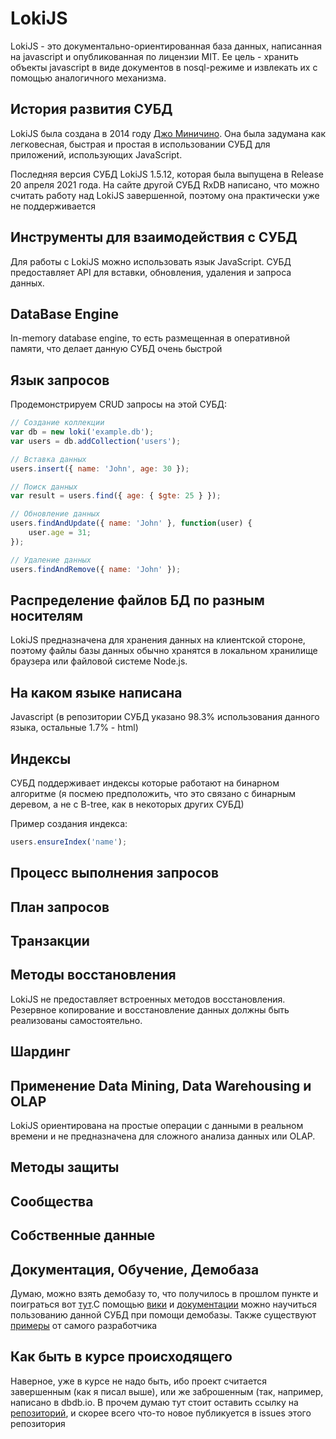 # LokiJS

LokiJS - это документально-ориентированная база данных, написанная на javascript и опубликованная по лицензии MIT. Ее цель - хранить объекты javascript в виде документов в nosql-режиме и извлекать их с помощью аналогичного механизма.

## История развития СУБД
LokiJS была создана в 2014 году [Джо Миничино](https://github.com/techfort). Она была задумана как легковесная, быстрая и простая в использовании СУБД для приложений, использующих JavaScript.

Последняя версия СУБД LokiJS 1.5.12, которая была выпущена в Release 20 апреля 2021 года. На сайте другой СУБД RxDB написано, что можно считать работу над LokiJS завершенной, поэтому она практически уже не поддерживается

## Инструменты для взаимодействия с СУБД

Для работы с LokiJS можно использовать язык JavaScript. СУБД предоставляет API для вставки, обновления, удаления и запроса данных.

## DataBase Engine

In-memory database engine, то есть размещенная в оперативной памяти, что делает данную СУБД очень быстрой

## Язык запросов

Продемонстрируем CRUD запросы на этой СУБД:

```javascript
// Создание коллекции
var db = new loki('example.db');
var users = db.addCollection('users');

// Вставка данных
users.insert({ name: 'John', age: 30 });

// Поиск данных
var result = users.find({ age: { $gte: 25 } });

// Обновление данных
users.findAndUpdate({ name: 'John' }, function(user) {
    user.age = 31;
});

// Удаление данных
users.findAndRemove({ name: 'John' });
```

## Распределение файлов БД по разным носителям

LokiJS предназначена для хранения данных на клиентской стороне, поэтому файлы базы данных обычно хранятся в локальном хранилище браузера или файловой системе Node.js.

## На каком языке написана

Javascript (в репозитории СУБД указано 98.3% использования данного языка, остальные 1.7% - html)

## Индексы

СУБД поддерживает индексы которые работают на бинарном алгоритме (я посмею предположить, что это связано с бинарным деревом, а не с B-tree, как в некоторых других СУБД) 

Пример создания индекса:

``` javascript
users.ensureIndex('name');
```

## Процесс выполнения запросов

## План запросов

## Транзакции

## Методы восстановления

LokiJS не предоставляет встроенных методов восстановления. Резервное копирование и восстановление данных должны быть реализованы самостоятельно.

## Шардинг

## Применение Data Mining, Data Warehousing и OLAP

LokiJS ориентирована на простые операции с данными в реальном времени и не предназначена для сложного анализа данных или OLAP.

## Методы защиты

## Сообщества

## Собственные данные

## Документация, Обучение, Демобаза

Думаю, можно взять демобазу то, что получилось в прошлом пункте и поиграться вот [тут](https://rawgit.com/techfort/LokiJS/master/examples/sandbox/LokiSandbox.html).С помощью [вики](https://github.com/techfort/LokiJS/wiki) и [документации](https://techfort.github.io/LokiJS/) можно научиться пользованию данной СУБД при помощи демобазы. Также существуют [примеры](https://github.com/techfort/LokiJS/tree/master/examples) от самого разработчика 

## Как быть в курсе происходящего

Наверное, уже в курсе не надо быть, ибо проект считается завершенным (как я писал выше), или же заброшенным (так, например, написано в dbdb.io. В прочем думаю тут стоит оставить ссылку на [репозиторий](https://github.com/techfort/LokiJS), и скорее всего что-то новое публикуется в issues этого репозитория






